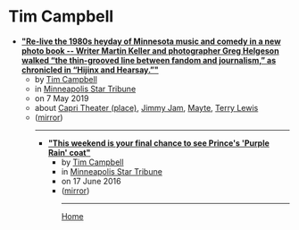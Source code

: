 # Tim Campbell

 - [**"Re-live the 1980s heyday of Minnesota music and comedy in a new photo book -- Writer Martin Keller and photographer Greg Helgeson walked “the thin-grooved line between fandom and journalism,” as chronicled in “Hijinx and Hearsay.”"**](https://www.startribune.com/80s-scenesters-offer-snapshots-of-the-minneapolis-sound-in-new-photo-book/509385652/)<ul><li>by [Tim Campbell](../../authors/tim-campbell/index.md)</li><li>in [Minneapolis Star Tribune](https://www.startribune.com/)</li><li>on 7 May 2019</li><li>about [Capri Theater (place)](../../topics/place/capri-theater/index.md), [Jimmy Jam](../../topics/jimmy-jam/index.md), [Mayte](../../topics/mayte/index.md), [Terry Lewis](../../topics/terry-lewis/index.md)</li><li>([mirror](https://web.archive.org/web/*/https://www.startribune.com/80s-scenesters-offer-snapshots-of-the-minneapolis-sound-in-new-photo-book/509385652/))</li><ul>

----

 - [**"This weekend is your final chance to see Prince's 'Purple Rain' coat"**](https://www.startribune.com/this-weekend-is-the-last-chance-to-see-prince-s-purple-rain-coat/383455521/)<ul><li>by [Tim Campbell](../../authors/tim-campbell/index.md)</li><li>in [Minneapolis Star Tribune](https://www.startribune.com/)</li><li>on 17 June 2016</li><li>([mirror](https://web.archive.org/web/*/https://www.startribune.com/this-weekend-is-the-last-chance-to-see-prince-s-purple-rain-coat/383455521/))</li><ul>

----

[Home](../index.md)
